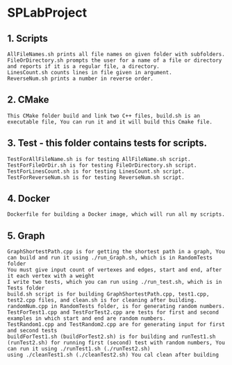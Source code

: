 # SPLabProject
## 1. Scripts
	AllFileNames.sh prints all file names on given folder with subfolders.
	FileOrDirectory.sh prompts the user for a name of a file or directory and reports if it is a regular file, a directory.
	LinesCount.sh counts lines in file given in argument.
	ReverseNum.sh prints a number in reverse order.

## 2. CMake
	This CMake folder build and link two C++ files, build.sh is an executable file, You can run it and it will build this Cmake file.

## 3. Test - this folder contains tests for scripts.
	TestForAllFileName.sh is for testing AllFileName.sh script.
	TestForFileOrDir.sh is for testing FileOrDirectory.sh script.
	TestForLinesCount.sh is for testing LinesCount.sh script.
	TestForReverseNum.sh is for testing ReverseNum.sh script.

## 4. Docker
	Dockerfile for building a Docker image, which will run all my scripts.

## 5. Graph
	GraphShortestPath.cpp is for getting the shortest path in a graph, You can build and run it using ./run_Graph.sh, which is in RandomTests folder
	You must give input count of vertexes and edges, start and end, after it each vertex with a weight
	I write two tests, which you can run using ./run_test.sh, which is in Tests folder
	build.sh script is for building GraphShortestPath.cpp, test1.cpp, test2.cpp files, and clean.sh is for cleaning after building.
	randomNum.cpp in RandomTests folder, is for generating random numbers.
	TestForTest1.cpp and TestForTest2.cpp are tests for first and second examples in which start and end are random numbers.
	TestRandom1.cpp and TestRandom2.cpp are for generating input for first and second tests
	buildForTest1.sh (buildForTest2.sh) is for building and runTest1.sh (runTest2.sh) for running first (second) test with random numbers, You can run it using ./runTest1.sh (./runTest2.sh)
	using ./cleanTest1.sh (./cleanTest2.sh) You cal clean after building